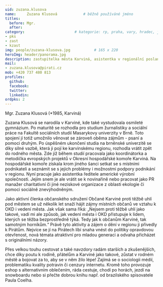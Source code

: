 ```yaml
---
uid: zuzana.klusova
name:     Zuzana Klusová      		# běžně používáné jméno
titles:
  before: Mgr.
  after:
category:                 		# kategorie: rp, praha, vary, hradec, jmk, senat
- pks
- zast
- kzast
img: people/zuzana-klusova.jpg           # 165 x 220
heroImg: header/panorama.jpg
description: zastupitelka města Karviná, asistentka v regionální poslanecké kanceláři Lukáše Černohorského a Ondřeje Polanského a místopředsedkyně krajského sdružení Moravskoslezského kraje # kratký popis, max 160 znaků
mail:
- zuzana.klusova@pirati.cz
mob: +420 737 480 813
profiles:
  github:
  facebook:				
  twitter:
  linkedin:
ordpks: 2  
---
```



Mgr. Zuzana Klusová (*1985, Karviná)

Zuzana Klusová se narodila v Karviné, kde také vystudovala osmileté gymnázium. Po maturitě se rozhodla pro studium žurnalistiky a sociální práce na Fakultě sociálních studií Masarykovy univerzity v Brně. Toto spojení jí totiž umožnilo věnovat se zároveň oběma zájmům - psaní a pomoci druhým. Po úspěšném ukončení studia na brněnské univerzitě se díky silné vazbě, která ji pojí ke karvinskému regionu, rozhodla vrátit zpět do rodného města. Zde již během studií pracovala jako koordinátorka a metodička evropských projektů v Okresní hospodářské komoře Karviná. Na hospodářské komoře získala krom jiného šanci setkat se s místními podnikateli a seznámit se s jejich problémy i možnostmi podpory podnikání v regionu. Nyní pracuje jako asistentka ředitele americké výrobní společnosti. Jejím snem je ale vrátit se k novinařině nebo pracovat jako PR manažer charitativní či jiné neziskové organizace z oblasti ekologie či pomoci sociálně znevýhodněným.

Jako aktivní členka občanského sdružení Občané Karviné proti těžbě uhlí pod městem se už několik let snaží hájit zájmy místních občanů ve vztahu k OKD i vedení města. Jak však sama říká: „Nejsem proti těžbě uhlí jako takové, vadí mi ale způsob, jak vedení města i OKD přistupuje k lidem, kterých se těžba bezprostředně týká. Tedy jak k občanům Karviné, tak samotným horníkům.“ Právě tyto aktivity a zájem o dění v regionu ji přivedly k Pirátům. Nejvíce se jí na Pirátech líbí snaha vnést do politiky opravdovou otevřenost, nová témata atraktivní pro mladou generaci a odvaha přicházet s originálními názory.

Přes velkou touhu cestovat a také navzdory radám starších a zkušenějších, chce díky poutu k rodině, přátelům a Karviné jako takové, zůstat v rodném městě a bojovat za to, aby se v něm žilo lépe! Zajímá se o sociologii médií, problematiku kvality potravin či cenzury internetu. Kromě toho provozuje eshop s alternativním oblečením, ráda cestuje, chodí po horách, jezdí na snowboardu nebo si přečte dobrou knihu např. od brazilského spisovatele Paula Coelha.
